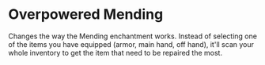 # Overpowered Mending

Changes the way the Mending enchantment works.
Instead of selecting one of the items you have equipped (armor, main hand, off hand), it'll scan your whole inventory to get the item that need to be repaired the most.

